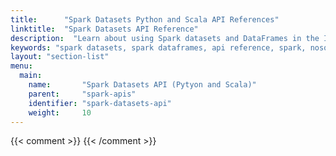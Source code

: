 ```yaml
---
title:      "Spark Datasets Python and Scala API References"
linktitle:  "Spark Datasets API Reference"
description:  "Learn about using Spark datasets and DataFrames in the Iguazio MLOps Platform."
keywords: "spark datasets, spark dataframes, api reference, spark, nosql"
layout: "section-list"
menu:
  main:
    name:       "Spark Datasets API (Pytyon and Scala)"
    parent:     "spark-apis"
    identifier: "spark-datasets-api"
    weight:     10
---
```

{{< comment >}}<!-- [SITE-RESTRUCT] [IntInfo] (sharonl) (2.2.21) As part of
  the ghpages-ghpages-doc-site restructure, I also re-titled this section to add "NoSQL API".
-->
{{< /comment >}}

